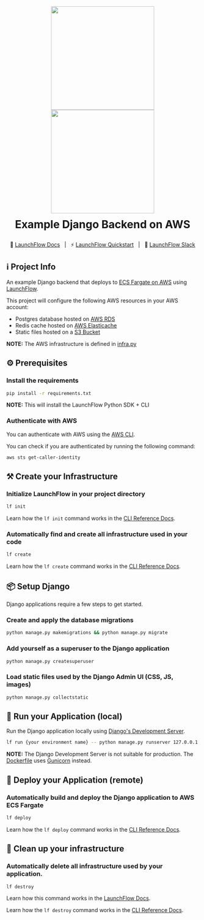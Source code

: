 <div align="center" style="display: flex; flex-direction: column; justify-content: center;">
    <a style="align-self: center" href="https://launchflow.com/#gh-dark-mode-only" target="_blank">
        <img  height="auto" width="270" src="https://storage.googleapis.com/launchflow-public-images/launchflow-logo-dark.png#gh-dark-mode-only">
    </a>
    <a style="align-self: center" href="https://launchflow.com/#gh-light-mode-only" target="_blank">
        <img  height="auto" width="270" src="https://storage.googleapis.com/launchflow-public-images/launchflow-logo-light.svg#gh-light-mode-only">
    </a>
    <div style="display: flex; align-content: center; gap: 4px; justify-content: center; margin-top: 12px; margin-bottom: 12px;  border-bottom: none;">
        <h1 style="margin-top: 0px; margin-bottom: 0px; border-bottom: none;">
            Example Django Backend on AWS
        </h1>
    </div>
</div>
<div style="text-align: center;" align="center">

📖 [LaunchFlow Docs](https://docs.launchflow.com/) &nbsp; | &nbsp; ⚡ [LaunchFlow Quickstart](https://docs.launchflow.com/docs/get-started) &nbsp; | &nbsp; 👋 [LaunchFlow Slack](https://join.slack.com/t/launchflowusers/shared_invite/zt-27wlowsza-Uiu~8hlCGkvPINjmMiaaMQ)

</div>

## ℹ️ Project Info

An example Django backend that deploys to [ECS Fargate on AWS](https://aws.amazon.com/fargate/) using [LaunchFlow](https://launchflow.com/).

This project will configure the following AWS resources in your AWS account:
- Postgres database hosted on [AWS RDS](https://aws.amazon.com/rds/)
- Redis cache hosted on [AWS Elasticache](https://aws.amazon.com/elasticache/)
- Static files hosted on a [S3 Bucket](https://aws.amazon.com/s3/)

<strong>NOTE:</strong> The AWS infrastructure is defined in [infra.py](/django-backend/aws/app/infra.py)

## ⚙️ Prerequisites

### Install the requirements
```bash
pip install -r requirements.txt
```

<strong>NOTE:</strong> This will install the LaunchFlow Python SDK + CLI

### Authenticate with AWS

You can authenticate with AWS using the [AWS CLI](https://aws.amazon.com/cli/). 

You can check if you are authenticated by running the following command:
```bash
aws sts get-caller-identity
```


## ⚒️ Create your Infrastructure

### Initialize LaunchFlow in your project directory

```bash
lf init
```

Learn how the `lf init` command works in the [CLI Reference Docs](https://docs.launchflow.com/reference/cli#launchflow-init).

### Automatically find and create all infrastructure used in your code

```bash
lf create
```

Learn how the `lf create` command works in the [CLI Reference Docs](https://docs.launchflow.com/reference/cli#launchflow-create).

## 📦 Setup Django

Django applications require a few steps to get started.

### Create and apply the database migrations

```bash
python manage.py makemigrations && python manage.py migrate
```

### Add yourself as a superuser to the Django application

```bash
python manage.py createsuperuser
```

### Load static files used by the Django Admin UI (CSS, JS, images)

```bash
python manage.py collectstatic
```

## 🏃 Run your Application (local)

Run the Django application locally using [Django's Development Server](https://docs.djangoproject.com/en/5.0/intro/tutorial01/#the-development-server).

```bash
lf run {your environment name} -- python manage.py runserver 127.0.0.1:8000
```

<strong>NOTE:</strong> The Django Development Server is not suitable for production. The [Dockerfile](/django-backend/aws/Dockerfile) uses [Gunicorn](https://gunicorn.org/) instead.

## 🚀 Deploy your Application (remote)

### Automatically <strong>build</strong> and <strong>deploy</strong> the Django application to AWS ECS Fargate

```bash
lf deploy
```

Learn how the `lf deploy` command works in the [CLI Reference Docs](https://docs.launchflow.com/reference/cli#launchflow-deploy).

## 🧹 Clean up your infrastructure

### Automatically delete all infrastructure used by your application.

```bash
lf destroy
```

Learn how this command works in the [LaunchFlow Docs](https://docs.launchflow.com/reference/cli#launchflow-clean).

Learn how the `lf destroy` command works in the [CLI Reference Docs](https://docs.launchflow.com/reference/cli#launchflow-destroy).

